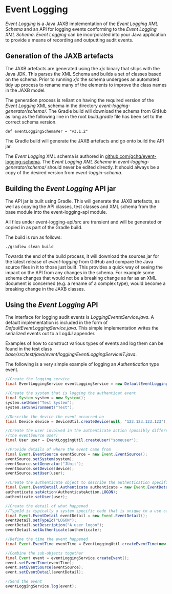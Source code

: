 # Event Logging

_Event Logging_ is a Java JAXB implementation of the _Event Logging XML Schema_ and an API for logging events conforming to the _Event Logging XML Schema_. _Event Logging_ can be incorporated into your Java application to provide a means of recording and outputting audit events.

## Generation of the JAXB artefacts

The JAXB artefacts are generated using the _xjc_ binary that ships with the Java JDK. This parses the XML Schema and builds a set of classes based on the schema. Prior to running _xjc_ the schema undergoes an automated tidy up process to rename many of the elements to improve the class names in the JAXB model. 

The generation process is reliant on having the required version of the _Event Logging_ XML schema in the directory _event-logging-generator/schema/_.  The Gradle build will download the schema from GitHub as long as the following line in the root _build.gradle_ file has been set to the correct schema version. 

```
def eventLoggingSchemaVer = "v3.1.2"
```

The Gradle build will generate the JAXB artefacts and go onto build the API jar.

The _Event Logging_ XML schema is authored in [github.com/gchq/event-logging-schema](https://github.com/gchq/event-logging-schema). The _Event Logging XML Schema_ in _event-logging-generator/schema/_ should never be edited directly. It should always be a copy of the desired version from _event-loggin-schema_.

## Building the _Event Logging_ API jar

The API jar is built using Gradle. This will generate the JAXB artefacts, as well as copying the API classes, test classes and XML schema from the base module into the event-logging-api module.

All files under event-logging-api/src are transient and will be generated or copied in as part of the Gradle build.

The build is run as follows:

`./gradlew clean build`

Towards the end of the build process, it will download the sources jar for the latest release of _event-logging_ from GitHub and compare the Java source files in it to those just built. This provides a quick way of seeing the impact on the API from any changes in the schema.  For example some schema changes that would not be a breaking change as far as an XML document is concerned (e.g. a rename of a complex type), would become a breaking change in the JAXB classes.

## Using the _Event Logging_ API

The interface for logging audit events is _LoggingEventsService.java_. A default implementation is included in the form of _DefaultEventLoggingService.java_. This simple implementation writes the serialized events out to a Log4J appender.

Examples of how to construct various types of events and log them can be found in the test class _base/src/test/java/event/logging/EventLoggingServiceIT.java_.

The following is a very simple example of logging an _Authentication_ type event.

``` java 
//Create the logging service
final EventLoggingService eventLoggingService = new DefaultEventLoggingService();

//Create the system that is logging the authenticat event
final System system = new System();
system.setName("Test System");
system.setEnvironment("Test");

//Describe the device the event occurred on 
final Device device = DeviceUtil.createDevice(null, "123.123.123.123");

//Create the user involved in the authenticate action (possibly different from
//the eventSource user)
final User user = EventLoggingUtil.createUser("someuser");

//Provide details of where the event came from
final Event.EventSource eventSource = new Event.EventSource();
eventSource.setSystem(system);
eventSource.setGenerator("JUnit");
eventSource.setDevice(device);
eventSource.setUser(user);

//Create the authenticate object to describe the authentication specific details
final Event.EventDetail.Authenticate authenticate = new Event.EventDetail.Authenticate();
authenticate.setAction(AuthenticateAction.LOGON);
authenticate.setUser(user);

//Create the detail of what happened
//TypeId is typically a system specific code that is unique to a use case in that system
final Event.EventDetail eventDetail = new Event.EventDetail();
eventDetail.setTypeId("LOGON");
eventDetail.setDescription("A user logon");
eventDetail.setAuthenticate(authenticate);

//Define the time the event happened
final Event.EventTime eventTime = EventLoggingUtil.createEventTime(new Date());

//Combine the sub-objects together
final Event event = eventLoggingService.createEvent();
event.setEventTime(eventTime);
event.setEventSource(eventSource);
event.setEventDetail(eventDetail);

//Send the event
eventLoggingService.log(event);
```

